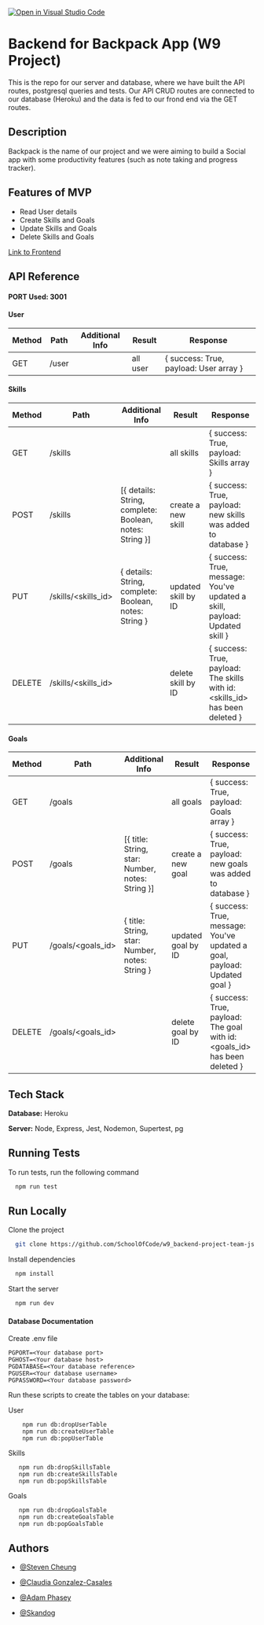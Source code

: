 [![Open in Visual Studio Code](https://classroom.github.com/assets/open-in-vscode-c66648af7eb3fe8bc4f294546bfd86ef473780cde1dea487d3c4ff354943c9ae.svg)](https://classroom.github.com/online_ide?assignment_repo_id=8036224&assignment_repo_type=AssignmentRepo)

# Backend for Backpack App (W9 Project) 

This is the repo for our server and database, where we have built the API routes, postgresql queries and tests. Our API CRUD routes are connected to our database (Heroku) and the data is fed to our frond end via the GET routes.

## Description
Backpack is the name of our project and we were aiming to build a Social app with some productivity features (such as note taking and progress tracker).

## Features of MVP
- Read User details
- Create Skills and Goals
- Update Skills and Goals
- Delete Skills and Goals


[Link to Frontend](https://github.com/SchoolOfCode/w9_frontend-project-team-js)


## API Reference

#### PORT Used: 3001

#### User

| Method | Path                 | Additional Info | Result                                    | Response                                    |
| ------ | -------------------- | --------------- | ----------------------------------------- | ------------------------------------------- |
| GET    | /user                |                 | all user                                  | { success: True, payload: User array }      |

#### Skills

| Method | Path                 | Additional Info | Result                                    | Response                                    |
| ------ | -------------------- | --------------- | ----------------------------------------- | ------------------------------------------- |
| GET    | /skills              |                 | all skills                                | { success: True, payload: Skills array }    |
| POST   | /skills              | [{ details: String, complete: Boolean, notes: String }]        | create a new skill                        | { success: True, payload: new skills was added to database  } |
| PUT    | /skills/<skills_id>  | { details: String, complete: Boolean, notes: String }        | updated skill by ID                       | { success: True, message: You've updated a skill, payload: Updated skill  }       |
| DELETE | /skills/<skills_id>  |                 | delete skill by ID                            | { success: True, payload: The skills with id: <skills_id> has been deleted }       |

#### Goals

| Method | Path                 | Additional Info | Result                                    | Response                                    |
| ------ | -------------------- | --------------- | ----------------------------------------- | ------------------------------------------- |
| GET    | /goals              |                 | all goals                                | { success: True, payload: Goals array }    |
| POST   | /goals              | [{ title: String, star: Number, notes: String }]        | create a new goal                        | { success: True, payload: new goals was added to database  } |
| PUT    | /goals/<goals_id>  | { title: String, star: Number, notes: String }        | updated goal by ID                       | { success: True, message: You've updated a goal, payload: Updated goal  }       |
| DELETE | /goals/<goals_id>  |                 | delete goal by ID                            | { success: True, payload: The goal with id: <goals_id> has been deleted }       |


## Tech Stack

**Database:** Heroku

**Server:** Node, Express, Jest, Nodemon, Supertest, pg




## Running Tests

To run tests, run the following command

```bash
  npm run test
```



## Run Locally

Clone the project

```bash
  git clone https://github.com/SchoolOfCode/w9_backend-project-team-js
```

Install dependencies

```bash
  npm install
```

Start the server

```bash
  npm run dev
```

#### Database Documentation

Create .env file

```
PGPORT=<Your database port>
PGHOST=<Your database host>
PGDATABASE=<Your database reference>
PGUSER=<Your database username>
PGPASSWORD=<Your database password>
```

Run these scripts to create the tables on your database:

User
```
    npm run db:dropUserTable
    npm run db:createUserTable
    npm run db:popUserTable
```

Skills

```
   npm run db:dropSkillsTable
   npm run db:createSkillsTable
   npm run db:popSkillsTable
```

Goals

```
   npm run db:dropGoalsTable
   npm run db:createGoalsTable
   npm run db:popGoalsTable
```


## Authors

- [@Steven Cheung](https://github.com/StevenCK1)

- [@Claudia Gonzalez-Casales](https://github.com/ClaudiaGC1339)

- [@Adam Phasey](https://github.com/AdamPhasey)

- [@Skandog](https://github.com/skandog)







